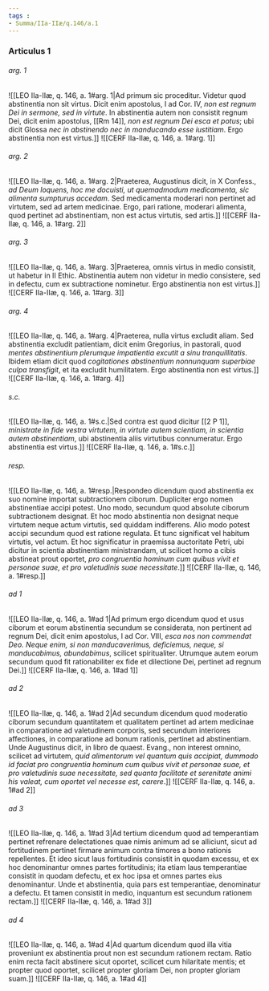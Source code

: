 ```yaml
---
tags : 
- Summa/IIa-IIæ/q.146/a.1
---
```


### Articulus 1

###### arg. 1
![[LEO IIa-IIæ, q. 146, a. 1#arg. 1|Ad primum sic proceditur. Videtur quod abstinentia non sit virtus. Dicit enim apostolus, I ad Cor. IV, *non est regnum Dei in sermone, sed in virtute*. In abstinentia autem non consistit regnum Dei, dicit enim apostolus, [[Rm 14]], *non est regnum Dei esca et potus*; ubi dicit Glossa *nec in abstinendo nec in manducando esse iustitiam*. Ergo abstinentia non est virtus.]]
![[CERF IIa-IIæ, q. 146, a. 1#arg. 1]]

###### arg. 2
![[LEO IIa-IIæ, q. 146, a. 1#arg. 2|Praeterea, Augustinus dicit, in X Confess., *ad Deum loquens, hoc me docuisti, ut quemadmodum medicamenta, sic alimenta sumpturus accedam*. Sed medicamenta moderari non pertinet ad virtutem, sed ad artem medicinae. Ergo, pari ratione, moderari alimenta, quod pertinet ad abstinentiam, non est actus virtutis, sed artis.]]
![[CERF IIa-IIæ, q. 146, a. 1#arg. 2]]

###### arg. 3
![[LEO IIa-IIæ, q. 146, a. 1#arg. 3|Praeterea, omnis virtus in medio consistit, ut habetur in II Ethic. Abstinentia autem non videtur in medio consistere, sed in defectu, cum ex subtractione nominetur. Ergo abstinentia non est virtus.]]
![[CERF IIa-IIæ, q. 146, a. 1#arg. 3]]

###### arg. 4
![[LEO IIa-IIæ, q. 146, a. 1#arg. 4|Praeterea, nulla virtus excludit aliam. Sed abstinentia excludit patientiam, dicit enim Gregorius, in pastorali, quod *mentes abstinentium plerumque impatientia excutit a sinu tranquillitatis*. Ibidem etiam dicit quod *cogitationes abstinentium nonnunquam superbiae culpa transfigit*, et ita excludit humilitatem. Ergo abstinentia non est virtus.]]
![[CERF IIa-IIæ, q. 146, a. 1#arg. 4]]

###### s.c.
![[LEO IIa-IIæ, q. 146, a. 1#s.c.|Sed contra est quod dicitur [[2 P 1]], *ministrate in fide vestra virtutem, in virtute autem scientiam, in scientia autem abstinentiam*, ubi abstinentia aliis virtutibus connumeratur. Ergo abstinentia est virtus.]]
![[CERF IIa-IIæ, q. 146, a. 1#s.c.]]

###### resp.
![[LEO IIa-IIæ, q. 146, a. 1#resp.|Respondeo dicendum quod abstinentia ex suo nomine importat subtractionem ciborum. Dupliciter ergo nomen abstinentiae accipi potest. Uno modo, secundum quod absolute ciborum subtractionem designat. Et hoc modo abstinentia non designat neque virtutem neque actum virtutis, sed quiddam indifferens. Alio modo potest accipi secundum quod est ratione regulata. Et tunc significat vel habitum virtutis, vel actum. Et hoc significatur in praemissa auctoritate Petri, ubi dicitur in scientia abstinentiam ministrandam, ut scilicet homo a cibis abstineat prout oportet, *pro congruentia hominum cum quibus vivit et personae suae, et pro valetudinis suae necessitate*.]]
![[CERF IIa-IIæ, q. 146, a. 1#resp.]]

###### ad 1
![[LEO IIa-IIæ, q. 146, a. 1#ad 1|Ad primum ergo dicendum quod et usus ciborum et eorum abstinentia secundum se considerata, non pertinent ad regnum Dei, dicit enim apostolus, I ad Cor. VIII, *esca nos non commendat Deo. Neque enim, si non manducaverimus, deficiemus, neque, si manducabimus, abundabimus*, scilicet spiritualiter. Utrumque autem eorum secundum quod fit rationabiliter ex fide et dilectione Dei, pertinet ad regnum Dei.]]
![[CERF IIa-IIæ, q. 146, a. 1#ad 1]]

###### ad 2
![[LEO IIa-IIæ, q. 146, a. 1#ad 2|Ad secundum dicendum quod moderatio ciborum secundum quantitatem et qualitatem pertinet ad artem medicinae in comparatione ad valetudinem corporis, sed secundum interiores affectiones, in comparatione ad bonum rationis, pertinet ad abstinentiam. Unde Augustinus dicit, in libro de quaest. Evang., non interest omnino, scilicet ad virtutem, *quid alimentorum vel quantum quis accipiat, dummodo id faciat pro congruentia hominum cum quibus vivit et personae suae, et pro valetudinis suae necessitate, sed quanta facilitate et serenitate animi his valeat, cum oportet vel necesse est, carere*.]]
![[CERF IIa-IIæ, q. 146, a. 1#ad 2]]

###### ad 3
![[LEO IIa-IIæ, q. 146, a. 1#ad 3|Ad tertium dicendum quod ad temperantiam pertinet refrenare delectationes quae nimis animum ad se alliciunt, sicut ad fortitudinem pertinet firmare animum contra timores a bono rationis repellentes. Et ideo sicut laus fortitudinis consistit in quodam excessu, et ex hoc denominantur omnes partes fortitudinis; ita etiam laus temperantiae consistit in quodam defectu, et ex hoc ipsa et omnes partes eius denominantur. Unde et abstinentia, quia pars est temperantiae, denominatur a defectu. Et tamen consistit in medio, inquantum est secundum rationem rectam.]]
![[CERF IIa-IIæ, q. 146, a. 1#ad 3]]

###### ad 4
![[LEO IIa-IIæ, q. 146, a. 1#ad 4|Ad quartum dicendum quod illa vitia proveniunt ex abstinentia prout non est secundum rationem rectam. Ratio enim recta facit abstinere sicut oportet, scilicet cum hilaritate mentis; et propter quod oportet, scilicet propter gloriam Dei, non propter gloriam suam.]]
![[CERF IIa-IIæ, q. 146, a. 1#ad 4]]

